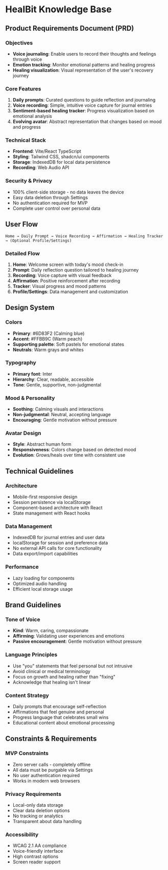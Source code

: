 
# HealBit Knowledge Base

## Product Requirements Document (PRD)

### Objectives
- **Voice journaling**: Enable users to record their thoughts and feelings through voice
- **Emotion tracking**: Monitor emotional patterns and healing progress
- **Healing visualization**: Visual representation of the user's recovery journey

### Core Features
1. **Daily prompts**: Curated questions to guide reflection and journaling
2. **Voice recording**: Simple, intuitive voice capture for journal entries
3. **Sentiment-based healing tracker**: Progress visualization based on emotional analysis
4. **Evolving avatar**: Abstract representation that changes based on mood and progress

### Technical Stack
- **Frontend**: Vite/React TypeScript
- **Styling**: Tailwind CSS, shadcn/ui components
- **Storage**: IndexedDB for local data persistence
- **Recording**: Web Audio API

### Security & Privacy
- 100% client-side storage - no data leaves the device
- Easy data deletion through Settings
- No authentication required for MVP
- Complete user control over personal data

## User Flow
```
Home → Daily Prompt → Voice Recording → Affirmation → Healing Tracker → (Optional Profile/Settings)
```

### Detailed Flow
1. **Home**: Welcome screen with today's mood check-in
2. **Prompt**: Daily reflection question tailored to healing journey
3. **Recording**: Voice capture with visual feedback
4. **Affirmation**: Positive reinforcement after recording
5. **Tracker**: Visual progress and mood patterns
6. **Profile/Settings**: Data management and customization

## Design System

### Colors
- **Primary**: #6D83F2 (Calming blue)
- **Accent**: #FFBB9C (Warm peach)
- **Supporting palette**: Soft pastels for emotional states
- **Neutrals**: Warm grays and whites

### Typography
- **Primary font**: Inter
- **Hierarchy**: Clear, readable, accessible
- **Tone**: Gentle, supportive, non-judgmental

### Mood & Personality
- **Soothing**: Calming visuals and interactions
- **Non-judgmental**: Neutral, accepting language
- **Encouraging**: Gentle motivation without pressure

### Avatar Design
- **Style**: Abstract human form
- **Responsiveness**: Colors change based on detected mood
- **Evolution**: Grows/heals over time with consistent use

## Technical Guidelines

### Architecture
- Mobile-first responsive design
- Session persistence via localStorage
- Component-based architecture with React
- State management with React hooks

### Data Management
- IndexedDB for journal entries and user data
- localStorage for session and preference data
- No external API calls for core functionality
- Data export/import capabilities

### Performance
- Lazy loading for components
- Optimized audio handling
- Efficient local storage usage

## Brand Guidelines

### Tone of Voice
- **Kind**: Warm, caring, compassionate
- **Affirming**: Validating user experiences and emotions
- **Passive encouragement**: Gentle motivation without pressure

### Language Principles
- Use "you" statements that feel personal but not intrusive
- Avoid clinical or medical terminology
- Focus on growth and healing rather than "fixing"
- Acknowledge that healing isn't linear

### Content Strategy
- Daily prompts that encourage self-reflection
- Affirmations that feel genuine and personal
- Progress language that celebrates small wins
- Educational content about emotional processing

## Constraints & Requirements

### MVP Constraints
- Zero server calls - completely offline
- All data must be purgable via Settings
- No user authentication required
- Works in modern web browsers

### Privacy Requirements
- Local-only data storage
- Clear data deletion options
- No tracking or analytics
- Transparent about data handling

### Accessibility
- WCAG 2.1 AA compliance
- Voice-friendly interface
- High contrast options
- Screen reader support
